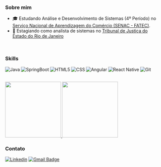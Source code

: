 <h3>Sobre mim</h3>

- 🎓 Estudando Análise e Desenvolvimento de Sistemas (4º Período) no <a href="https://www.rj.senac.br/">Serviço Nacional de Aprendizagem do Comércio (SENAC - FATEC)</a>.
- 💼 Estagiando como analista de sistemas  no <a href="https://www.tjrj.jus.br/">Tribunal de Justiça do Estado do Rio de Janeiro</a>

<br/>

<h3>Skills</h3>

![Java](https://img.shields.io/badge/Java-ED8B00?style=for-the-badge&logo=java&logoColor=white)
![SpringBoot](https://img.shields.io/badge/Spring-6DB33F?style=for-the-badge&logo=spring&logoColor=white)
![HTML5](https://img.shields.io/badge/HTML5-E34F26?style=for-the-badge&logo=html5&logoColor=white)
![CSS](https://img.shields.io/badge/CSS3-1572B6?style=for-the-badge&logo=css3&logoColor=white)
![Angular](https://img.shields.io/badge/Angular-DD0031?style=for-the-badge&logo=angular&logoColor=white)
![React Native](https://img.shields.io/badge/React_Native-20232A?style=for-the-badge&logo=react&logoColor=61DAFB)
![Git](https://img.shields.io/badge/Git-E34F26?style=for-the-badge&logo=git&logoColor=white)

<br/>

<a href="https://github.com/victorfonsecabarboza">
  <img height="180em" src="https://github-readme-stats.vercel.app/api?username=victorfonsecabarboza&theme=dark"/>
</a>

<a href="https://github.com/victorfonsecabarboza">
    <img height="180em" src="https://github-readme-stats.vercel.app/api/top-langs/?username=victorfonsecabarboza&hide=html&layout=compact&theme=dark"/>
</a>

<h3>Contato</h3>

[![Linkedin](https://img.shields.io/badge/LinkedIn-0077B5?style=for-the-badge&logo=linkedin&logoColor=white&link=LINK-DO-SEU-LINKEDIN)](www.linkedin.com/in/victorfonseca-ads)
[![Gmail Badge](https://img.shields.io/badge/Gmail-D14836?style=for-the-badge&logo=gmail&logoColor=white&link=mailto:SEU-EMAIL)](mailto:victorfonsecabarboza@gmail.com)
